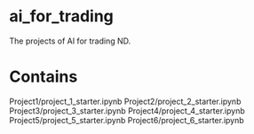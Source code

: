 # ai_for_trading
The projects of AI for trading ND.

# Contains
Project1/project_1_starter.ipynb
Project2/project_2_starter.ipynb
Project3/project_3_starter.ipynb
Project4/project_4_starter.ipynb
Project5/project_5_starter.ipynb
Project6/project_6_starter.ipynb
